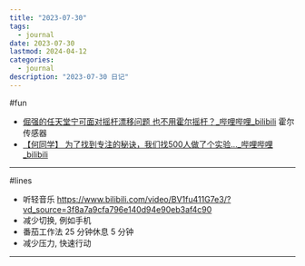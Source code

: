 ```yaml
---
title: "2023-07-30"
tags:
  - journal
date: 2023-07-30
lastmod: 2024-04-12
categories:
  - journal
description: "2023-07-30 日记"
---
```


#fun

- [倔强的任天堂宁可面对摇杆漂移问题 也不用霍尔摇杆？\_哔哩哔哩\_bilibili](https://www.bilibili.com/video/BV1um4y1x7KJ/?spm_id_from=top_right_bar_window_dynamic.content.click&vd_source=3f8a7a9cfa796e140d94e90eb3af4c90) 霍尔传感器
- [【何同学】 为了找到专注的秘诀，我们找500人做了个实验...\_哔哩哔哩\_bilibili](https://www.bilibili.com/video/BV1fu411G7e3/?spm_id_from=333.999.0.0&vd_source=3f8a7a9cfa796e140d94e90eb3af4c90)
---

#lines

- 听轻音乐 https://www.bilibili.com/video/BV1fu411G7e3/?vd_source=3f8a7a9cfa796e140d94e90eb3af4c90
- 减少切换, 例如手机
- 番茄工作法 25 分钟休息 5 分钟
- 减少压力, 快速行动
---

